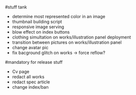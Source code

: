#stuff tank

* determine most represented color in an image
* thumbnail building script
* responsive image serving
* blow effect on index buttons
* clothing simultation on works/illustration panel deployment
* transition between pictures on works/illustration panel
* change avatar pic
* fix bacground glitch on works -> force reflow?

#mandatory for release stuff


* Cv page
* redact all works
* redact spec article
* change index/ban

